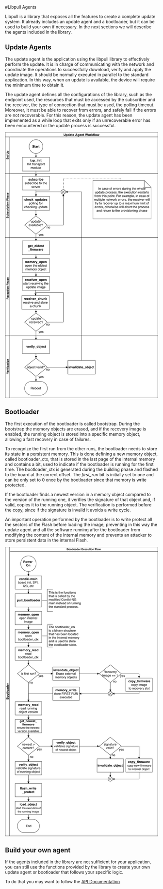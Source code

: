 #Libpull Agents

Libpull is a library that exposes all the features to create a complete update system. It already includes an update agent and a bootloader, but it can be used to build your own if necessary. In the next sections we will describe the agents included in the library.

## Update Agents

The update agent is the application using the libpull library to effectively perform the update. It is in charge of communicating with the network and coordinate the operations to successfully download, verify and apply the update image. It should be normally executed in parallel to the standard application. In this way, when an update is available, the device will require the minimum time to obtain it. 

The update agent defines all the configurations of the library, such as the endpoint used, the resources that must be accessed by the subscriber and the receiver, the type of connection that must be used, the polling timeout. Moreover, it must be able to recover from errors, and safely fail if the errors are not recoverable. For this reason, the update agent has been implemented as a while loop that exits only if an unrecoverable error has been encountered or the update process is successful.

![update_agent_workflow](https://github.com/libpull/libpull_graphics/raw/master/documentation/update_agent_flow.png)

## Bootloader

The first execution of the bootloader is called bootstrap. During the bootstrap the memory objects are erased, and if the recovery image is enabled, the running object is stored into a specific memory object, allowing a fast recovery in case of failures. 

To recognize the first run from the other runs, the bootloader needs to store its state in a persistent memory. This is done defining a new memory object, called bootloader_ctx, that is stored in the last page of the internal memory and contains a bit, used to indicate if the bootloader is running for the first time. The bootloader_ctx is generated during the building phase and flashed to the board at the correct offset. The *first_run* bit is initially set to one and can be only set to 0 once by the bootloader since that memory is write protected.

If the bootloader finds a newest version in a memory object compared to the version of the running one, it verifies the signature of that object and, if valid, copies it to the running object. The verification is performed before the copy, since if the signature is invalid it avoids a write cycle.

An important operation performed by the bootloader is to write protect all the sectors of the Flash before loading the image, preventing in this way the update agent and all the software running after the bootloader from modifying the content of the internal memory and prevents an attacker to store persistent data in the internal Flash.

![bootloader_exeuction_scheme](https://github.com/libpull/libpull_graphics/raw/master/documentation/bootloader_execution_scheme.png)

## Build your own agent

If the agents included in the library are not sufficient for your application, you can still use the functions provided by the library to create your own update agent or bootloader that follows your specific logic.

To do that you may want to follow the [API Documentation](../api/api.html)

